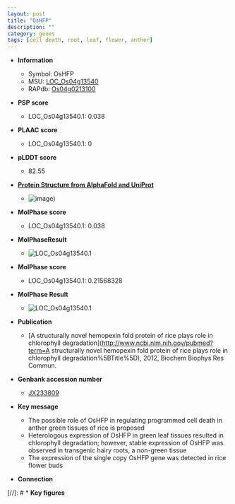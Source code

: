 ```yaml
---
layout: post
title: "OsHFP"
description: ""
category: genes
tags: [cell death, root, leaf, flower, anther]
---
```


* **Information**  
    + Symbol: OsHFP  
    + MSU: [LOC_Os04g13540](http://rice.plantbiology.msu.edu/cgi-bin/ORF_infopage.cgi?orf=LOC_Os04g13540)  
    + RAPdb: [Os04g0213100](http://rapdb.dna.affrc.go.jp/viewer/gbrowse_details/irgsp1?name=Os04g0213100)  

* **PSP score**  
    + LOC_Os04g13540.1: 0.038 

* **PLAAC score**  
    + LOC_Os04g13540.1: 0 

* **pLDDT score**
    + 82.55

* **[Protein Structure from AlphaFold and UniProt](https://www.uniprot.org/uniprotkb/Q7XP96/entry#structure)**
    + ![image](https://ricepsp.github.io/images/Q7/AF-Q7XP96-F1.png))

* **MolPhase score**
    + LOC_Os04g13540.1: 0.038

* **MolPhaseResult**
    + ![LOC_Os04g13540.1](https://ricepsp.github.io/pictures/LOC_Os04g/LOC_Os04g13540.1.png)

* **MolPhase score**
    + LOC_Os04g13540.1: 0.21568328

* **MolPhase Result**
    + ![LOC_Os04g13540.1](https://304243504.github.io/Pictures/LOC_Os04g/LOC_Os04g13540.1.png)

* **Publication**  
    + [A structurally novel hemopexin fold protein of rice plays role in chlorophyll degradation](http://www.ncbi.nlm.nih.gov/pubmed?term=A structurally novel hemopexin fold protein of rice plays role in chlorophyll degradation%5BTitle%5D), 2012, Biochem Biophys Res Commun.

* **Genbank accession number**  
    + [JX233809](http://www.ncbi.nlm.nih.gov/nuccore/JX233809)

* **Key message**  
    + The possible role of OsHFP in regulating programmed cell death in anther green tissues of rice is proposed
    + Heterologous expression of OsHFP in green leaf tissues resulted in chlorophyll degradation; however, stable expression of OsHFP was observed in transgenic hairy roots, a non-green tissue
    + The expression of the single copy OsHFP gene was detected in rice flower buds

* **Connection**  

[//]: # * **Key figures**  


